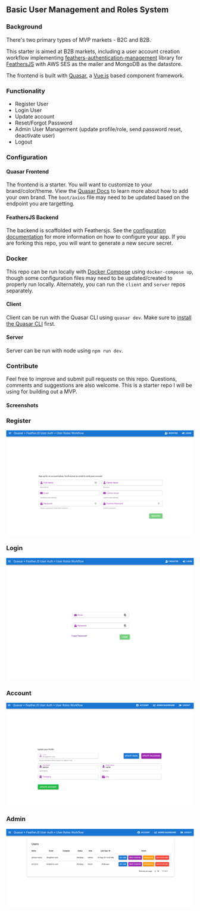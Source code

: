 ## Basic User Management and Roles System

### Background

There's two primary types of MVP markets - B2C and B2B.

This starter is aimed at B2B markets, including a user account creation workflow implementing [feathers-authentication-management](https://github.com/feathers-plus/feathers-authentication-management) library for [FeathersJS](https://feathersjs.com/) with AWS SES as the mailer and MongoDB as the datastore.

The frontend is built with [Quasar](https://quasar.dev), a [Vue.js](https://vuejs.org) based component framework.

### Functionality

- Register User
- Login User
- Update account
- Reset/Forgot Password
- Admin User Management (update profile/role, send password reset, deactivate user)
- Logout

### Configuration

#### Quasar Frontend

The frontend is a starter. You will want to customize to your brand/color/theme. View the [Quasar Docs](https://quasar.dev) to learn more about how to add your own brand. The `boot/axios` file may need to be updated based on the endpoint you are targetting.

#### FeathersJS Backend

The backend is scaffolded with Feathersjs. See the [configuration documentation](https://docs.feathersjs.com/api/configuration.html) for more information on how to configure your app. If you are forking this repo, you will want to generate a new secure secret.

### Docker

This repo can be run locally with [Docker Compose](https://docs.docker.com/compose/) using `docker-compose up`, though some configuration files may need to be updated/created to properly run locally. Alternately, you can run the `client` and `server` repos separately.

#### Client

Client can be run with the Quasar CLI using `quasar dev`. Make sure to [install the Quasar CLI](https://quasar.dev/quasar-cli/installation) first.

#### Server

Server can be run with node using `npm run dev`.

### Contribute

Feel free to improve and submit pull requests on this repo. Questions, comments and suggestions are also welcome. This is a starter repo I will be using for building out a MVP.

#### Screenshots

### Register

![Register](./imgs/register.png)

### Login

![Login](./imgs/login.png)

### Account

![Account](./imgs/account.png)

### Admin

![Admin](./imgs/admin.png)
